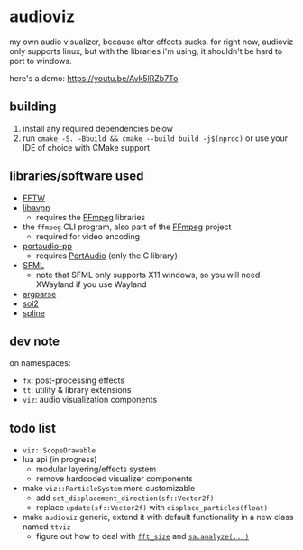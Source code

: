 # audioviz
my own audio visualizer, because after effects sucks.
for right now, audioviz only supports linux, but with the libraries i'm using, it shouldn't be hard to port to windows.

here's a demo: https://youtu.be/Avk5lRZb7To

## building
1. install any required dependencies below
2. run `cmake -S. -Bbuild && cmake --build build -j$(nproc)` or use your IDE of choice with CMake support

## libraries/software used
- [FFTW](https://fftw.org)
- [libavpp](https://github.com/trustytrojan/libavpp)
  - requires the [FFmpeg](https://github.com/FFmpeg/FFmpeg) libraries
- the `ffmpeg` CLI program, also part of the [FFmpeg](https://github.com/FFmpeg/FFmpeg) project
  - required for video encoding
- [portaudio-pp](https://github.com/trustytrojan/portaudio-pp)
  - requires [PortAudio](https://github.com/PortAudio/portaudio) (only the C library)
- [SFML](https://github.com/SFML/SFML)
  - note that SFML only supports X11 windows, so you will need XWayland if you use Wayland
- [argparse](https://github.com/p-ranav/argparse)
- [sol2](https://github.com/ThePhD/sol2)
- [spline](https://github.com/ttk592/spline)

## dev note
on namespaces:
- `fx`: post-processing effects
- `tt`: utility & library extensions
- `viz`: audio visualization components

## todo list
- `viz::ScopeDrawable`
- lua api (in progress)
  - modular layering/effects system
  - remove hardcoded visualizer components
- make `viz::ParticleSystem` more customizable
  - add `set_displacement_direction(sf::Vector2f)`
  - replace `update(sf::Vector2f)` with `displace_particles(float)`
- make `audioviz` generic, extend it with default functionality in a new class named `ttviz`
  - figure out how to deal with [`fft_size`](src/audioviz.cpp#L284) and [`sa.analyze(...)`](src/audioviz.cpp#L299)
